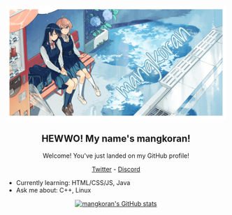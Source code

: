 <div align="center">
    <a href="https://github.com/mangkoran/mangkoran">
        <img src="./assets/60104382_p0-github-preview.png" alt="mangkoran Banner" />
    </a>
</div>

<h2 align="center">HEWWO! My name's mangkoran!</h2>
<p align="center">Welcome! You've just landed on my GitHub profile!</p>
<p align="center">
    <a href="https://twitter.com/mangkoran">Twitter</a> -
    <a href="https://discordapp.com/users/391547930550599680">Discord</a>
</p>

- Currently learning: HTML/CSS/JS, Java
- Ask me about: C++, Linux

<p align="center">
    <a href="https://github.com/mangkoran/mangkoran">
        <img src="https://github-readme-stats.vercel.app/api?username=mangkoran&show_icons=true&theme=gruvbox" alt="mangkoran's GitHub stats" />
    </a>
</p>
<!-- ![mangkoran's GitHub stats](https://github-readme-stats.vercel.app/api?username=mangkoran&show_icons=true&theme=gruvbox)] -->
